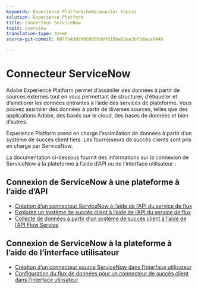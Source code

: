 ```yaml
---
keywords: Experience Platform;home;popular topics
solution: Experience Platform
title: Connecteur ServiceNow
topic: overview
translation-type: tm+mt
source-git-commit: 0077b43d99869585ddf010ba62ea3bf5daca944b

---
```



# Connecteur ServiceNow

Adobe Experience Platform permet d’assimiler des données à partir de sources externes tout en vous permettant de structurer, d’étiqueter et d’améliorer les données entrantes à l’aide des services de plateforme. Vous pouvez assimiler des données à partir de diverses sources, telles que des applications Adobe, des  basés sur le cloud, des bases de données et bien d’autres.

Experience Platform prend en charge l’assimilation de données à partir d’un système de succès client tiers. Les fournisseurs de succès clients sont pris en charge par ServiceNow.

La documentation ci-dessous fournit des informations sur la connexion de ServiceNow à la plateforme à l’aide d’API ou de l’interface utilisateur :

## Connexion de ServiceNow à une plateforme à l’aide d’API

- [Création d’un connecteur ServiceNow à l’aide de l’API du service de flux](../../tutorials/api/create/customer-success/servicenow.md)
- [Explorez un système de succès client à l’aide de l’API du service de flux](../../tutorials/api/explore/customer-success.md)
- [Collecte de données à partir d’un système de succès client à l’aide de l’API Flow Service](../../tutorials/api/collect/customer-success.md)

## Connexion de ServiceNow à la plateforme à l’aide de l’interface utilisateur

- [Création d’un connecteur source ServiceNow dans l’interface utilisateur](../../tutorials/ui/create/customer-success/servicenow.md)
- [Configuration du flux de données pour un connecteur de succès client dans l’interface utilisateur](../../tutorials/ui/dataflow/customer-success.md)
